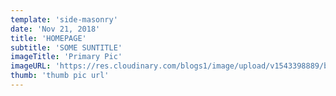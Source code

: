 ```yaml
---
template: 'side-masonry'
date: 'Nov 21, 2018'
title: 'HOMEPAGE'
subtitle: 'SOME SUNTITLE'
imageTitle: 'Primary Pic'
imageURL: 'https://res.cloudinary.com/blogs1/image/upload/v1543398889/blog1/originals/travel-blogger.jpg'
thumb: 'thumb pic url'
---
```

